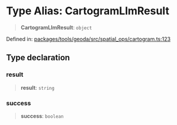 # Type Alias: CartogramLlmResult

> **CartogramLlmResult**: `object`

Defined in: [packages/tools/geoda/src/spatial\_ops/cartogram.ts:123](https://github.com/GeoDaCenter/openassistant/blob/37d127dc7a76d6b5cf9de906c055e4c904e3dfed/packages/tools/geoda/src/spatial_ops/cartogram.ts#L123)

## Type declaration

### result

> **result**: `string`

### success

> **success**: `boolean`
